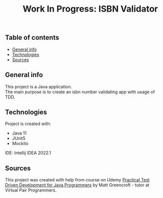 <h1 align="right">Work In Progress: ISBN Validator</h1><br>

## Table of contents
* [General info](#general-info)
* [Technologies](#technologies)
* [Sources](#sources)

## General info
This project is a Java application.  
The main purpose is to create an isbn number validating app with usage of TDD.  

## Technologies
Project is created with:
* Java 11 
* JUnit5  
* Mockito  
  
IDE: Intellij IDEA 2022.1  

## Sources
This project was created with help from course on Udemy <a href="https://www.udemy.com/course/practical-test-driven-development-for-java-programmers/">Practical Test Driven Development for Java Programmers</a> by Matt Greencroft - tutor at Virtual Pair Programmers.
